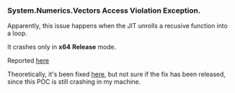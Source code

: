 ﻿### System.Numerics.Vectors Access Violation Exception.

Apparently, this issue happens when the JIT unrolls a recusive function into a loop.

It crashes only in **x64** **Release** mode.

Reported [here](https://github.com/dotnet/coreclr/issues/19022)

Theoretically, it's been fixed [here](https://github.com/dotnet/coreclr/pull/19065#issuecomment-413612261),
but not sure if the fix has been released, since this POC is still crashing in my machine.